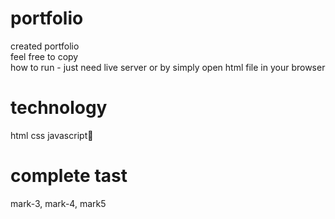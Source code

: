 # portfolio

created portfolio
<br>
feel free to copy
<br>
how to run - just need live server or by simply open html file in your browser

# technology

html css javascript🥳
<br>

# complete tast

mark-3, mark-4, mark5
